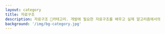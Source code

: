 ```yaml
---
layout: category
title: 자료구조
description: 자료구조 📁카테고리. 개발에 필요한 자료구조를 배우고 실제 알고리즘에서의 적용사례를 정리합니다.
background: '/img/bg-category.jpg'
---
```

